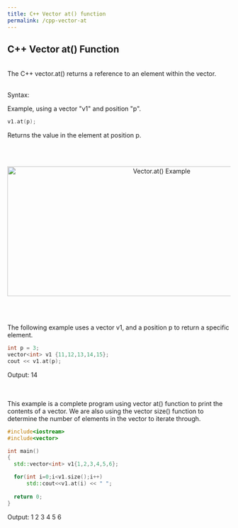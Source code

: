 ```yaml
---
title: C++ Vector at() function
permalink: /cpp-vector-at
---
```


## C++ Vector at() Function
<br/>
The C++ vector.at() returns a reference to an element within the vector.
<br/><br/>

Syntax:

Example, using a vector "v1" and position "p".
```cpp
v1.at(p);
```
Returns the value in the element at position p.

<br/><br/>
<p align="center">
<img width="681" height="293" src="images\videos\Cpp11\vector_at.jpg" title="Vector.at() Example">
</p>
<br/><br/>

The following example uses a vector v1, and a position p to return a specific element.
```cpp
int p = 3;
vector<int> v1 {11,12,13,14,15};
cout << v1.at(p);
```
Output: 14
<br/><br/><br/>

This example is a complete program using vector at() function to print the contents of a vector. We are also using the vector size() function to determine the number of elements in the vector to iterate through.

```cpp
#include<iostream>  
#include<vector>  

int main()  
{  
  std::vector<int> v1{1,2,3,4,5,6};

  for(int i=0;i<v1.size();i++)  
      std::cout<<v1.at(i) << " ";
        
  return 0;   
}  
```
Output: 1 2 3 4 5 6

<br/><br/>
